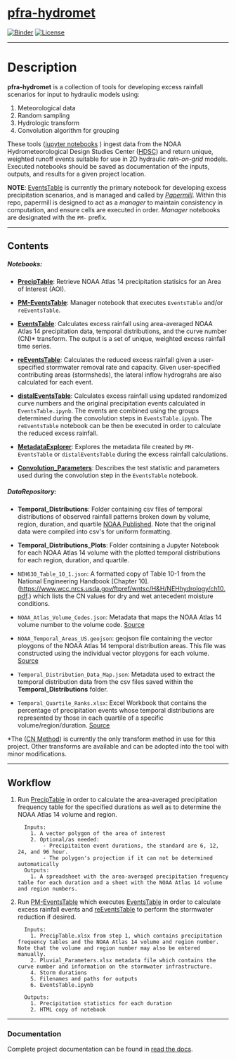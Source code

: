 # [pfra-hydromet](https://dewberry.github.io/pfra-hydromet/)

[![Binder](https://mybinder.org/badge_logo.svg)](https://mybinder.org/v2/gh/Dewberry/pfra-hydromet/master)
[![License](https://img.shields.io/badge/License-Apache%202.0-blue.svg)](https://opensource.org/licenses/Apache-2.0)

---

# Description

__pfra-hydromet__ is a collection of tools for developing excess rainfall scenarios
for input to hydraulic models using:
  1. Meteorological data
  2. Random sampling
  3. Hydrologic transform
  4. Convolution algorithm for  grouping

These tools ([jupyter notebooks](https://jupyter.org/) ) ingest data from the NOAA Hydrometeorological Design Studies Center ([HDSC](https://www.nws.noaa.gov/oh/hdsc/index.html)) and return unique, weighted runoff events suitable for use in 2D hydraulic *rain-on-grid* models. Executed notebooks should be saved as documentation of the inputs, outputs, and results for a given project location.

__NOTE__: [EventsTable](EventsTable.ipynb) is currently the primary notebook for developing excess precipitation scenarios, and is managed and called by [*Papermill*](https://pypi.org/project/papermill/). Within this repo, papermill is designed to act as a *manager* to maintain consistency in computation, and ensure cells are executed in order. *Manager* notebooks are designated with the `PM-` prefix.

---

## Contents

##### Notebooks:

- [__PrecipTable__](PrecipTable.ipynb): Retrieve NOAA Atlas 14 precipitation statisics for an Area of Interest (AOI).

- [__PM-EventsTable__](PM-EventsTable.ipynb): Manager notebook that executes `EventsTable` and/or `reEventsTable`.

- [__EventsTable__](EventsTable.ipynb): Calculates excess rainfall using area-averaged NOAA Atlas 14 precipitation data, temporal distributions, and the curve number (CN)* transform. The output is a set of unique, weighted excess rainfall time series.

- [__reEventsTable__](reEventsTable.ipynb): Calculates the reduced excess rainfall given a user-specified stormwater removal rate and capacity. Given user-specified contributing areas (stormsheds), the lateral inflow hydrograhs are also calculated for each event.

- [__distalEventsTable__](distalEventsTable.ipynb): Calculates excess rainfall using updated randomized curve numbers and the original precipitation events calculated in `EventsTable.ipynb`. The events are combined using the groups determined during the convolution steps in `EventsTable.ipynb`. The `reEventsTable` notebook can be then be executed in order to calculate the reduced excess rainfall.

- [__MetadataExplorer__](MetadataExplorer.ipynb): Explores the metadata file created by `PM-EventsTable` or `distalEventsTable` during the excess rainfall calculations.

- [__Convolution_Parameters__](Convolution_Parameters.ipynb): Describes the test statistic and parameters used during the convolution step in the `EventsTable` notebook.


##### DataRepository:

- __Temporal_Distributions__: Folder containing csv files of temporal distributions of observed rainfall patterns broken down by volume, region, duration, and quartile [NOAA Published](https://hdsc.nws.noaa.gov/hdsc/pfds/pfds_temporal.html). Note that the original data were compiled into csv's for uniform formatting.

- __Temporal_Distributions_Plots__: Folder containing a Jupyter Notebook for each NOAA Atlas 14 volume with the plotted temporal distributions for each region, duration, and quartile.

- `NEH630_Table_10_1.json`: A formatted copy of Table 10-1 from the National Engineering Handbook [Chapter 10].(https://www.wcc.nrcs.usda.gov/ftpref/wntsc/H&H/NEHhydrology/ch10.pdf.) which lists the CN values for dry and wet antecedent moisture conditions.

- `NOAA_Atlas_Volume_Codes.json`: Metadata that maps the NOAA Atlas 14 volume number to the volume code. [Source](https://hdsc.nws.noaa.gov/hdsc/pfds/pfds_gis.html)

- `NOAA_Temporal_Areas_US.geojson`: geojson file containing the vector ploygons of the NOAA Atlas 14 temporal distribution areas. This file was constructed using the individual vector ploygons for each volume. [Source](https://hdsc.nws.noaa.gov/hdsc/pfds/pfds_temporal.html)

- `Temporal_Distribution_Data_Map.json`: Metadata used to extract the temporal distribution data from the csv files saved within the __Temporal_Distributions__ folder.

- `Temporal_Quartile_Ranks.xlsx`: Excel Workbook that contains the percentage of precipitation events whose temporal distributions are represented by those in each quartile of a specific volume/region/duration. [Source](https://www.nws.noaa.gov/oh/hdsc/currentpf.html)


*The ([CN Method](https://www.nrcs.usda.gov/Internet/FSE_DOCUMENTS/stelprdb1044171.pdf)) is currently the only transform method in use for this project. Other transforms are available and can be adopted into the tool with minor modifications.

---

## Workflow

1. Run [PrecipTable](PrecipTable.ipynb) in order to calculate the area-averaged precipitation frequency table for the specified durations as well as to determine the NOAA Atlas 14 volume and region.
    ```
      Inputs:
        1. A vector polygon of the area of interest
        2. Optional/as needed: 
            - Precipitaiton event durations, the standard are 6, 12, 24, and 96 hour.
            - The polygon's projection if it can not be determined automatically
      Outputs:
        1. A spreadsheet with the area-averaged precipitation frequency table for each duration and a sheet with the NOAA Atlas 14 volume and region numbers.
    ```
    
    
2. Run [PM-EventsTable](PM-EventsTable.ipynb) which executes [EventsTable](EventsTable.ipynb) in order to calculate excess rainfall events and [reEventsTable](reEventsTable.ipynb) to perform the stormwater reduction if desired.

    ```
      Inputs:
        1. PrecipTable.xlsx from step 1, which contains precipitation frequency tables and the NOAA Atlas 14 volume and region number. Note that the volume and region number may also be entered manually.
        2. Pluvial_Parameters.xlsx metadata file which contains the curve number and information on the stormwater infrastructure.
        4. Storm durations
        5. Filenames and paths for outputs
        6. EventsTable.ipynb

      Outputs:
        1. Precipitation statistics for each duration
        2. HTML copy of notebook
    ```



---

### Documentation

Complete project documentation can be found in [read the docs](https://dewberry.github.io/pfra-hydromet/about/).
